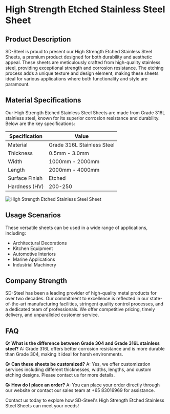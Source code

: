 # High Strength Etched Stainless Steel Sheet

## Product Description
SD-Steel is proud to present our High Strength Etched Stainless Steel Sheets, a premium product designed for both durability and aesthetic appeal. These sheets are meticulously crafted from high-quality stainless steel, providing exceptional strength and corrosion resistance. The etching process adds a unique texture and design element, making these sheets ideal for various applications where both functionality and style are paramount.

## Material Specifications
Our High Strength Etched Stainless Steel Sheets are made from Grade 316L stainless steel, known for its superior corrosion resistance and durability. Below are the key specifications:

| Specification | Value |
|---------------|-------|
| Material      | Grade 316L Stainless Steel |
| Thickness     | 0.5mm - 3.0mm |
| Width         | 1000mm - 2000mm |
| Length        | 2000mm - 4000mm |
| Surface Finish| Etched |
| Hardness (HV) | 200-250 |

![High Strength Etched Stainless Steel Sheet](https://github.com/user-attachments/assets/2567258e-e124-4816-932d-1809bd27ef0b)

## Usage Scenarios
These versatile sheets can be used in a wide range of applications, including:
- Architectural Decorations
- Kitchen Equipment
- Automotive Interiors
- Marine Applications
- Industrial Machinery

## Company Strength
SD-Steel has been a leading provider of high-quality metal products for over two decades. Our commitment to excellence is reflected in our state-of-the-art manufacturing facilities, stringent quality control processes, and a dedicated team of professionals. We offer competitive pricing, timely delivery, and unparalleled customer service.

## FAQ
**Q: What is the difference between Grade 304 and Grade 316L stainless steel?**
A: Grade 316L offers better corrosion resistance and is more durable than Grade 304, making it ideal for harsh environments.

**Q: Can these sheets be customized?**
A: Yes, we offer customization services including different thicknesses, widths, lengths, and custom etching designs. Please contact us for more details.

**Q: How do I place an order?**
A: You can place your order directly through our website or contact our sales team at +65 83016969 for assistance.

Contact us today to explore how SD-Steel's High Strength Etched Stainless Steel Sheets can meet your needs!